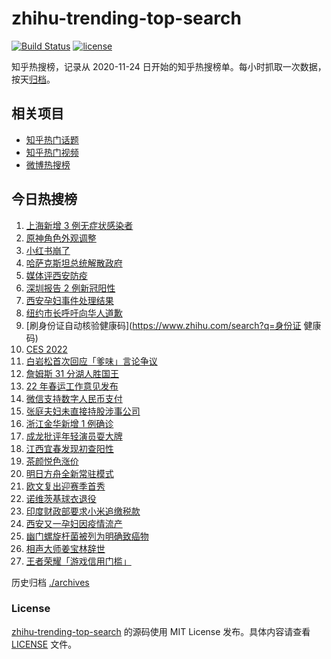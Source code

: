 # zhihu-trending-top-search

[![Build Status](https://github.com/justjavac/zhihu-trending-top-search/workflows/ci/badge.svg?branch=main)](https://github.com/justjavac/zhihu-trending-top-search/actions)
[![license](https://img.shields.io/github/license/justjavac/zhihu-trending-top-search)](https://github.com/justjavac/zhihu-trending-top-search/blob/main/LICENSE)

知乎热搜榜，记录从 2020-11-24 日开始的知乎热搜榜单。每小时抓取一次数据，按天[归档](./archives)。

## 相关项目

- [知乎热门话题](https://github.com/justjavac/zhihu-trending-hot-questions)
- [知乎热门视频](https://github.com/justjavac/zhihu-trending-hot-video)
- [微博热搜榜](https://github.com/justjavac/weibo-trending-hot-search)

## 今日热搜榜

<!-- BEGIN -->
<!-- 最后更新时间 Fri Jan 07 2022 11:13:13 GMT+0800 (China Standard Time) -->

1. [上海新增 3 例无症状感染者](https://www.zhihu.com/search?q=上海疫情)
1. [原神角色外观调整](https://www.zhihu.com/search?q=原神)
1. [小红书崩了](https://www.zhihu.com/search?q=小红书崩了)
1. [哈萨克斯坦总统解散政府](https://www.zhihu.com/search?q=哈萨克斯坦)
1. [媒体评西安防疫](https://www.zhihu.com/search?q=西安疫情)
1. [深圳报告 2 例新冠阳性](https://www.zhihu.com/search?q=深圳疫情)
1. [西安孕妇事件处理结果](https://www.zhihu.com/search?q=西安孕妇)
1. [纽约市长呼吁向华人道歉](https://www.zhihu.com/search?q=纽约市长道歉)
1. [刷身份证自动核验健康码](https://www.zhihu.com/search?q=身份证 健康码)
1. [CES 2022](https://www.zhihu.com/search?q=CES2022)
1. [白岩松首次回应「爹味」言论争议](https://www.zhihu.com/search?q=白岩松)
1. [詹姆斯 31 分湖人胜国王](https://www.zhihu.com/search?q=湖人)
1. [22 年春运工作意见发布](https://www.zhihu.com/search?q=春运工作意见)
1. [微信支持数字人民币支付](https://www.zhihu.com/search?q=数字人民币)
1. [张庭夫妇未直接持股涉事公司](https://www.zhihu.com/search?q=张庭夫妇)
1. [浙江金华新增 1 例确诊](https://www.zhihu.com/search?q=浙江疫情)
1. [成龙批评年轻演员耍大牌](https://www.zhihu.com/search?q=成龙批评年轻演员)
1. [江西宜春发现初查阳性](https://www.zhihu.com/search?q=江西宜春疫情)
1. [茶颜悦色涨价](https://www.zhihu.com/search?q=茶颜悦色)
1. [明日方舟全新常驻模式](https://www.zhihu.com/search?q=明日方舟)
1. [欧文复出迎赛季首秀](https://www.zhihu.com/search?q=欧文复出)
1. [诺维茨基球衣退役](https://www.zhihu.com/search?q=诺维茨基)
1. [印度财政部要求小米追缴税款](https://www.zhihu.com/search?q=小米)
1. [西安又一孕妇因疫情流产](https://www.zhihu.com/search?q=西安孕妇流产)
1. [幽门螺旋杆菌被列为明确致癌物](https://www.zhihu.com/search?q=幽门螺旋杆菌)
1. [相声大师姜宝林辞世](https://www.zhihu.com/search?q=姜宝林)
1. [王者荣耀「游戏信用门槛」](https://www.zhihu.com/search?q=王者荣耀)

<!-- END -->

历史归档 [./archives](./archives)

### License

[zhihu-trending-top-search](https://github.com/justjavac/zhihu-trending-top-search)
的源码使用 MIT License 发布。具体内容请查看 [LICENSE](./LICENSE) 文件。
